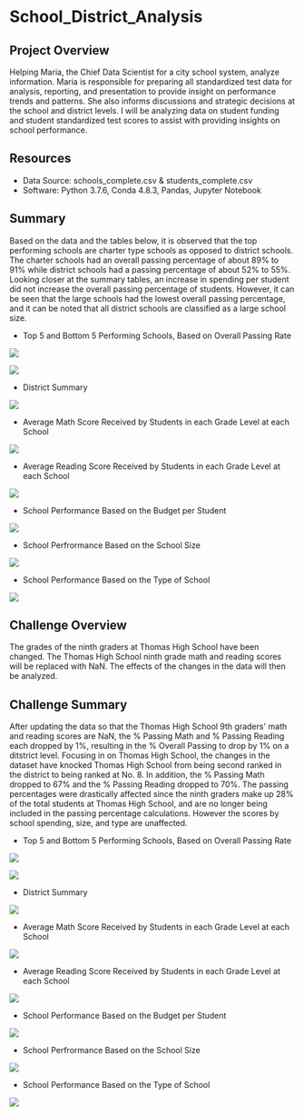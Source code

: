 # School_District_Analysis 

## Project Overview
Helping Maria, the Chief Data Scientist for a city school system, analyze information. Maria is responsible for preparing all standardized test data for analysis, reporting, and presentation to provide insight on performance trends and patterns. She also informs discussions and strategic decisions at the school and district levels. I will be analyzing data on student funding and student standardized test scores to assist with providing insights on school performance.

## Resources
- Data Source: schools_complete.csv & students_complete.csv
- Software: Python 3.7.6, Conda 4.8.3, Pandas, Jupyter Notebook

## Summary
Based on the data and the tables below, it is observed that the top performing schools are charter type schools as opposed to district schools. The charter schools had an overall passing percentage of about 89% to 91% while district schools had a passing percentage of about 52% to 55%. Looking closer at the summary tables, an increase in spending per student did not increase the overall passing percentage of students. However, it can be seen that the large schools had the lowest overall passing percentage, and it can be noted that all district schools are classified as a large school size. 

- Top 5 and Bottom 5 Performing Schools, Based on Overall Passing Rate

![](Data-Analysis/top-5-schools.PNG)

![](Data-Analysis/bottom-5-schools.PNG)

- District Summary

![](Data-Analysis/district-summary.PNG)

- Average Math Score Received by Students in each Grade Level at each School

![](Data-Analysis/math-scores-by-grade.PNG)

- Average Reading Score Received by Students in each Grade Level at each School

![](Data-Analysis/reading-scores-by-grade.PNG)

- School Performance Based on the Budget per Student

![](Data-Analysis/performance-based-on-budget.PNG)

- School Perfrormance Based on the School Size

![](Data-Analysis/performance_based_on_size.PNG)

- School Performance Based on the Type of School 

![](Data-Analysis/performance_based_on_type.PNG)

## Challenge Overview
The grades of the ninth graders at Thomas High School have been changed. The Thomas High School ninth grade math and reading scores will be replaced with NaN. The effects of the changes in the data will then be analyzed. 

## Challenge Summary
After updating the data so that the Thomas High School 9th graders' math and reading scores are NaN, the % Passing Math and % Passing Reading each dropped by 1%, resulting in the % Overall Passing to drop by 1% on a ditstrict level. Focusing in on Thomas High School, the changes in the dataset have knocked Thomas High School from being second ranked in the district to being ranked at No. 8.  In addition, the % Passing Math dropped to 67% and the % Passing Reading dropped to 70%. The passing percentages were drastically affected since the ninth graders make up 28% of the total students at Thomas High School, and are no longer being included in the passing percentage calculations. However the scores by school spending, size, and type are unaffected. 

- Top 5 and Bottom 5 Performing Schools, Based on Overall Passing Rate

![](Data-Analysis/top-5-schools-challenge.PNG)

![](Data-Analysis/bottom-5-schools-challenge.PNG)

- District Summary

![](Data-Analysis/district-summary-challenge.PNG)

- Average Math Score Received by Students in each Grade Level at each School

![](Data-Analysis/math-scores-by-grade-challenge.PNG)

- Average Reading Score Received by Students in each Grade Level at each School

![](Data-Analysis/reading-scores-by-grade-challenge.PNG)

- School Performance Based on the Budget per Student

![](Data-Analysis/performance-based-on-budget-challenge.PNG)

- School Perfrormance Based on the School Size

![](Data-Analysis/performance_based_on_size-challenge.PNG)

- School Performance Based on the Type of School 

![](Data-Analysis/performance_based_on_type-challenge.PNG)
